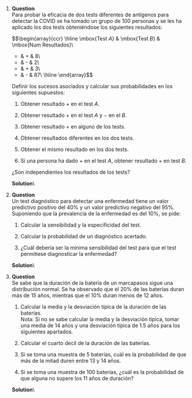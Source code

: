1.  **Question**\
    Para probar la eficacia de dos tests diferentes de antígenos para
    detectar la COVID se ha tomado un grupo de 100 personas y se les ha
    aplicado los dos tests obteniéndose los siguientes resultados:

    $$\begin{array}{ccr}
      \hline
      \mbox{Test $A$} & \mbox{Test $B$} & \mbox{Num Resultados}\\
      + & + & 8\\
      + & - & 2\\
      - & + & 3\\
      - & - & 87\\
      \hline
      \end{array}$$

    Definir los sucesos asociados y calcular sus probabilidades en los
    siguientes supuestos:

    1.  Obtener resultado $+$ en el test $A$.

    2.  Obtener resultado $+$ en el test $A$ y $-$ en el $B$.

    3.  Obtener resultado $+$ en alguno de los tests.

    4.  Obtener resultados diferentes en los dos tests.

    5.  Obtener el mismo resultado en los dos tests.

    6.  Si una persona ha dado $+$ en el test $A$, obtener resultado $+$
        en test $B$.

    ¿Son independientes los resultados de los tests?

    **Solution**\

2.  **Question**\
    Un test diagnóstico para detectar una enfermedad tiene un valor
    predictivo positivo del 40% y un valor predictivo negativo del 95%.
    Suponiendo que la prevalencia de la enfermedad es del 10%, se pide:

    1.  Calcular la sensibilidad y la especificidad del test.

    2.  Calcular la probabilidad de un diagnóstico acertado.

    3.  ¿Cuál debería ser la mínima sensibilidad del test para que el
        test permitiese diagnosticar la enfermedad?

    **Solution**\

3.  **Question**\
    Se sabe que la duración de la batería de un marcapasos sigue una
    distribución normal. Se ha observado que el 20% de las baterías
    duran más de 15 años, mientras que el 10% duran menos de 12 años.

    1.  Calcular la media y la desviación típica de la duración de las
        baterías.\
        Nota: Si no se sabe calcular la media y la desviación típica,
        tomar una media de 14 años y una desviación típica de 1.5 años
        para los siguientes apartados.

    2.  Calcular el cuarto decil de la duración de las baterías.

    3.  Si se toma una muestra de 5 baterías, cuál es la probabilidad de
        que más de la mitad duren entre 13 y 14 años.

    4.  Si se toma una muestra de 100 baterías, ¿cuál es la probabilidad
        de que alguna no supere los 11 años de duración?

    **Solution**\
